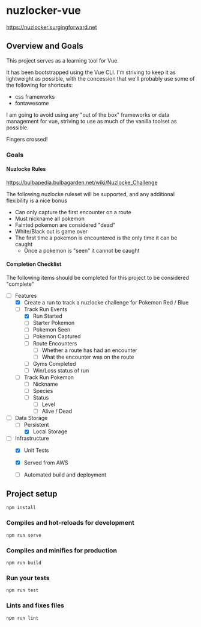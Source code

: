 # nuzlocker-vue

https://nuzlocker.surgingforward.net

## Overview and Goals
This project serves as a learning tool for Vue.

It has been bootstrapped using the Vue CLI. I'm striving to keep it as lightweight as possible, with the concession that we'll probably use some of the following for shortcuts:
- css frameworks
- fontawesome

I am going to avoid using any "out of the box" frameworks or data management for vue, striving to use as much of the vanilla toolset as possible.

Fingers crossed!

### Goals

#### Nuzlocke Rules
https://bulbapedia.bulbagarden.net/wiki/Nuzlocke_Challenge

The following nuzlocke ruleset will be supported, and any additional flexibility is a nice bonus
- Can only capture the first encounter on a route
- Must nickname all pokemon
- Fainted pokemon are considered "dead"
- White/Black out is game over
- The first time a pokemon is encountered is the only time it can be caught
  - Once a pokemon is "seen" it cannot be caught

#### Completion Checklist
The following items should be completed for this project to be considered "complete"
- [ ] Features
  - [x] Create a run to track a nuzlocke challenge for Pokemon Red / Blue 
  - [ ] Track Run Events
    - [x] Run Started
    - [ ] Starter Pokemon
    - [ ] Pokemon Seen
    - [ ] Pokemon Captured
    - [ ] Route Encounters
      - [ ] Whether a route has had an encounter
      - [ ] What the encounter was on the route
    - [ ] Gyms Completed
    - [ ] Win/Loss status of run
  - [ ] Track Run Pokemon
    - [ ] Nickname
    - [ ] Species
    - [ ] Status
      - [ ] Level
      - [ ] Alive / Dead
- [ ] Data Storage
  - [ ] Persistent
    - [x] Local Storage
- [ ] Infrastructure
  - [x] Unit Tests
  - [x] Served from AWS
  - [ ] Automated build and deployment


## Project setup
```
npm install
```

### Compiles and hot-reloads for development
```
npm run serve
```

### Compiles and minifies for production
```
npm run build
```

### Run your tests
```
npm run test
```

### Lints and fixes files
```
npm run lint
```